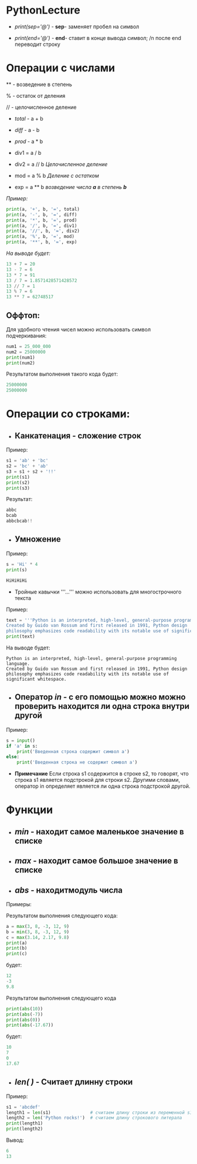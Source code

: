 # PythonLecture

* *print(sep='@')* - **sep**- заменяет пробел на символ

* *print(end='@')* - **end**- ставит в конце вывода символ; /n после end переводит строку

# Операции с числами

** - возведение в степень

% - остаток от деления

// - целочисленное деление

* _total_ - a + b

* _diff_ - a - b

* _prod_ - a * b

* div1 = a / b

* div2 = a // b *Целочисленное деление*

* mod = a % b *Деление с остатком*

* exp = a ** b *возведение числа __a__ в степень __b__*

*Пример:*

```python
print(a, '+', b, '=', total)
print(a, '-', b, '=', diff)
print(a, '*', b, '=', prod)
print(a, '/', b, '=', div1)
print(a, '//', b, '=', div2)
print(a, '%', b, '=', mod)
print(a, '**', b, '=', exp)
```
*На выводе будет:*
```python
13 + 7 = 20
13 - 7 = 6
13 * 7 = 91
13 / 7 = 1.8571428571428572
13 // 7 = 1
13 % 7 = 6
13 ** 7 = 62748517
```

## Оффтоп:

Для удобного чтения чисел можно использовать символ подчеркивания:

```python
num1 = 25_000_000
num2 = 25000000
print(num1)
print(num2)
```
Результатом выполнения такого кода будет:
```python
25000000
25000000
```

# Операции со строками:

* ## Канкатенация - сложение строк

Пример: 

```python
s1 = 'ab' + 'bc'
s2 = 'bc' + 'ab'
s3 = s1 + s2 + '!!'
print(s1)
print(s2)
print(s3)
```

Результат:
```Python
abbc
bcab
abbcbcab!!
```

* ## Умножение

Пример:
```Python
s = 'Hi' * 4
print(s)
```
```python
HiHiHiHi
```

* Тройные кавычки '''...''' можно использовать для многострочного текста

Пример:

```Python
text = '''Python is an interpreted, high-level, general-purpose programming language.
Created by Guido van Rossum and first released in 1991, Python design 
philosophy emphasizes code readability with its notable use of significant whitespace.'''
print(text)
```

На выводе будет:

```
Python is an interpreted, high-level, general-purpose programming language.
Created by Guido van Rossum and first released in 1991, Python design 
philosophy emphasizes code readability with its notable use of significant whitespace.
```

* ## Оператор __*in*__ - c его помощью можно можно проверить находится ли одна строка внутри другой

Пример:

```python
s = input()
if 'a' in s:
    print('Введенная строка содержит символ а')
else:
    print('Введенная строка не содержит символ а')
```

* **Примечание**
 Если строка s1 содержится в строке s2, то говорят, что строка s1 является подстрокой для строки s2. Другими словами, оператор in определяет является ли одна строка подстрокой другой.

# Функции
* ## *__min__* - находит самое маленькое значение в списке

* ## *__max__* - находит самое большое значение в списке

* ## *__abs__* - находитмодуль числа

Примеры:

Pезультатом выполнения следующего кода:
```python
a = max(3, 8, -3, 12, 9)
b = min(3, 8, -3, 12, 9)
c = max(3.14, 2.17, 9.8)
print(a)
print(b)
print(c)
```

будет:

```python
12
-3
9.8
```

Pезультатом выполнения следующего кода

```python
print(abs(10))
print(abs(-7))
print(abs(0))
print(abs(-17.67))
```

будет:

```python
10
7
0
17.67
```

* ## *len( )* - Считает длинну строки

Пример:
```python
s1 = 'abcdef'
length1 = len(s1)               # считаем длину строки из переменной s1
length2 = len('Python rocks!')  # считаем длину строкового литерала
print(length1)
print(length2)
```

Вывод:

```python
6
13
```

